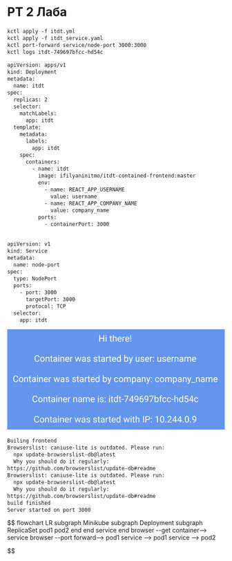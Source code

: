 # РТ 2 Лаба   
```
kctl apply -f itdt.yml
kctl apply -f itdt_service.yaml
kctl port-forward service/node-port 3000:3000
kctl logs itdt-749697bfcc-hd54c

```
```
apiVersion: apps/v1
kind: Deployment
metadata:
  name: itdt
spec:
  replicas: 2
  selector:
    matchLabels:
      app: itdt
  template:
    metadata:
      labels:
        app: itdt
    spec:
      containers:
        - name: itdt
          image: ifilyaninitmo/itdt-contained-frontend:master
          env:
            - name: REACT_APP_USERNAME
              value: username
            - name: REACT_APP_COMPANY_NAME
              value: company_name
          ports:
            - containerPort: 3000


```
```
apiVersion: v1
kind: Service
metadata:
  name: node-port
spec:
  type: NodePort
  ports:
    - port: 3000
      targetPort: 3000
      protocol: TCP
  selector:
    app: itdt

```
![image.png](files/image.png)    
```
Builing frontend
Browserslist: caniuse-lite is outdated. Please run:
  npx update-browserslist-db@latest
  Why you should do it regularly: https://github.com/browserslist/update-db#readme
Browserslist: caniuse-lite is outdated. Please run:
  npx update-browserslist-db@latest
  Why you should do it regularly: https://github.com/browserslist/update-db#readme
build finished
Server started on port 3000

```

$$
flowchart LR
    subgraph Minikube
        subgraph Deployment
            subgraph ReplicaSet
                pod1
                pod2
            end
        end
        service
    end
    browser --get container--> service
    browser --port forward--> pod1
    service --> pod1
    service --> pod2


$$
   
